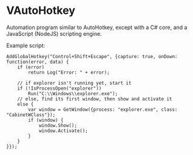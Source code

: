 # VAutoHotkey

Automation program similar to AutoHotkey, except with a C# core, and a JavaScript (NodeJS) scripting engine.

Example script:
```
AddGlobalHotkey("Control+Shift+Escape", {capture: true, onDown: function(error, data) {
    if (error)
		return Log("Error: " + error);

	// if explorer isn't running yet, start it
	if (!IsProcessOpen("explorer"))
        Run("C:\\Windows\\explorer.exe");
	// else, find its first window, then show and activate it
    else {
        var window = GetWindow({process: "explorer.exe", class: "CabinetWClass"});
        if (window) {
            window.Show();
            window.Activate();
        }
    }
}});
```